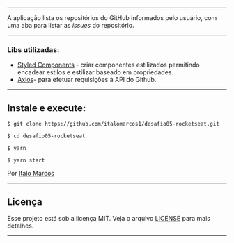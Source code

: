 
---

A aplicação lista os repositórios do GitHub informados pelo usuário, com uma aba para listar as *issues* do repositório.

---
### Libs utilizadas:

- [Styled Components](https://styled-components.com/) - criar componentes estilizados permitindo encadear estilos e estilizar baseado em propriedades.
- [Axios](https://github.com/axios/axios)- para efetuar requisições à API do Github.

---

## Instale e execute:
```
$ git clone https://github.com/italomarcos1/desafio05-rocketseat.git
```
```
$ cd desafio05-rocketseat
```
```
$ yarn
```
```
$ yarn start
```

Por [Italo Marcos](https://www.linkedin.com/in/italo-m-b181b1117/)

---
## Licença

Esse projeto está sob a licença MIT. Veja o arquivo [LICENSE](https://github.com/flaviohugo14/fastfeet/blob/master/LICENSE) para mais detalhes.

---
